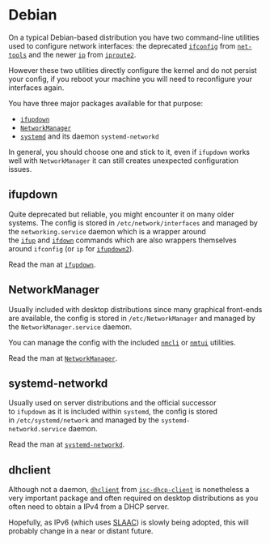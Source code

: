 # Debian

[](https://askubuntu.com/posts/1321815/timeline)

On a typical Debian-based distribution you have two command-line utilities used to configure network interfaces: the deprecated [`ifconfig`](https://manpages.debian.org/stretch/net-tools/ifconfig.8.fr.html) from [`net-tools`](https://packages.debian.org/stretch/net-tools) and the newer [`ip`](https://manpages.debian.org/stretch/iproute2/ip.8.en.html) from [`iproute2`](https://packages.debian.org/stretch/iproute2).

However these two utilities directly configure the kernel and do not persist your config, if you reboot your machine you will need to reconfigure your interfaces again.

You have three major packages available for that purpose:

-   [`ifupdown`](https://packages.debian.org/stretch/ifupdown)
-   [`NetworkManager`](https://packages.debian.org/stretch/network-manager)
-   [`systemd`](https://packages.debian.org/stretch/systemd) and its daemon `systemd-networkd`

In general, you should choose one and stick to it, even if `ifupdown` works well with `NetworkManager` it can still creates unexpected configuration issues.

## ifupdown
Quite deprecated but reliable, you might encounter it on many older systems. The config is stored in `/etc/network/interfaces` and managed by the `networking.service` daemon which is a wrapper around the [`ifup`](https://manpages.debian.org/stretch/ifupdown/ifup.8.en.html) and [`ifdown`](https://manpages.debian.org/stretch/ifupdown/ifdown.8.en.html) commands which are also wrappers themselves around `ifconfig` (or `ip` for [`ifupdown2`](https://packages.debian.org/stretch/ifupdown2)).

Read the man at [`ifupdown`](https://manpages.debian.org/stretch/ifupdown/interfaces.5.en.html).

## NetworkManager
Usually included with desktop distributions since many graphical front-ends are available, the config is stored in `/etc/NetworkManager` and managed by the `NetworkManager.service` daemon.

You can manage the config with the included [`nmcli`](https://manpages.debian.org/stretch/network-manager/nmcli.1.en.html) or [`nmtui`](https://manpages.debian.org/stretch/network-manager/nmtui.1.en.html) utilities.

Read the man at [`NetworkManager`](https://manpages.debian.org/stretch/network-manager/NetworkManager.8.en.html).

## systemd-networkd
Usually used on server distributions and the official successor to `ifupdown` as it is included within `systemd`, the config is stored in `/etc/systemd/network` and managed by the `systemd-networkd.service` daemon.

Read the man at [`systemd-networkd`](https://manpages.debian.org/stretch/systemd/systemd-networkd.8.en.html).

## dhclient
Although not a daemon, [`dhclient`](https://manpages.debian.org/stretch/isc-dhcp-client/dhclient.8.en.html) from [`isc-dhcp-client`](https://packages.debian.org/stretch/isc-dhcp-client) is nonetheless a very important package and often required on desktop distributions as you often need to obtain a IPv4 from a DHCP server.

Hopefully, as IPv6 (which uses [SLAAC](https://en.wikipedia.org/wiki/IPv6_address#Stateless_address_autoconfiguration)) is slowly being adopted, this will probably change in a near or distant future.